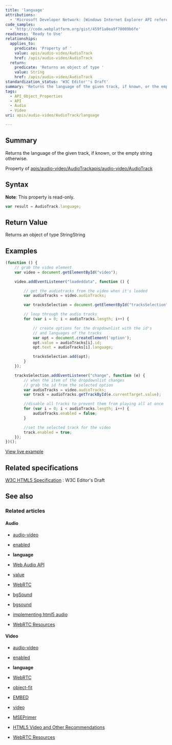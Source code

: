```yaml
---
title: 'language'
attributions:
  - 'Microsoft Developer Network: [Windows Internet Explorer API reference Article](http://msdn.microsoft.com/en-us/library/ie/hh828809%28v=vs.85%29.aspx)'
code_samples:
  - 'http://code.webplatform.org/gist/459f1a0ea9f70009b6fe'
readiness: 'Ready to Use'
relationships:
  applies_to:
    predicate: 'Property of '
    value: apis/audio-video/AudioTrack
    href: /apis/audio-video/AudioTrack
  return:
    predicate: 'Returns an object of type '
    value: String
    href: /apis/audio-video/AudioTrack
standardization_status: 'W3C Editor''s Draft'
summary: 'Returns the language of the given track, if known, or the empty string otherwise.'
tags:
  - API_Object_Properties
  - API
  - Audio
  - Video
uri: apis/audio-video/AudioTrack/language

---
```

## Summary

Returns the language of the given track, if known, or the empty string otherwise.

Property of [apis/audio-video/AudioTrack](/apis/audio-video/AudioTrack)[apis/audio-video/AudioTrack](/apis/audio-video/AudioTrack)

## Syntax

**Note**: This property is read-only.

``` js
var result = AudioTrack.language;
```

## Return Value

Returns an object of type StringString

## Examples

``` js
(function () {
    // grab the video element
    var video = document.getElementById("video");

    video.addEventListener("loadeddata", function () {

        // get the audiotracks from the video when it's loaded
        var audioTracks = video.audioTracks;

        var tracksSelection = document.getElementById("tracksSelection");

        // loop through the audio tracks
        for (var i = 0; i < audioTracks.length; i++) {

            // create options for the dropdownlist with the id's
            // and languages of the tracks
            var opt = document.createElement('option');
            opt.value = audioTracks[i].id;
            opt.text = audioTracks[i].language;

            tracksSelection.add(opt);
        }
    });

    tracksSelection.addEventListener("change", function (e) {
        // when the item of the dropdownlist changes
        // grab the id from the selected option
        var audioTracks = video.audioTracks;
        var track = audioTracks.getTrackById(e.currentTarget.value);

        //disable all tracks to prevent them from playing all at once
        for (var i = 0; i < audioTracks.length; i++) {
            audioTracks.enabled = false;
        }

        //set the selected track for the video
        track.enabled = true;
    });
})();
```

[View live example](http://code.webplatform.org/gist/459f1a0ea9f70009b6fe)

## Related specifications

[W3C HTML5 Specification](http://dev.w3.org/html5/spec/single-page.html)
:   W3C Editor's Draft

## See also

### Related articles

#### Audio

-   [audio-video](/apis/audio-video)

-   [enabled](/apis/audio-video/AudioTrack/enabled)

-   **language**

-   [Web Audio API](/apis/webaudio)

-   [value](/apis/webaudio/AudioParam/value)

-   [WebRTC](/concepts/Internet_and_Web/webrtc)

-   [bgSound](/html/elements/bgSound)

-   [bgsound](/html/elements/bgSound/ja)

-   [implementing html5 audio](/tutorials/implementing_html5_audio)

-   [WebRTC Resources](/tutorials/webrtc_resources)

#### Video

-   [audio-video](/apis/audio-video)

-   [enabled](/apis/audio-video/AudioTrack/enabled)

-   **language**

-   [WebRTC](/concepts/Internet_and_Web/webrtc)

-   [object-fit](/css/properties/object-fit)

-   [EMBED](/html/elements/embed)

-   [video](/html/elements/video)

-   [MSEPrimer](/tutorials/MSEPrimer)

-   [HTML5 Video and Other Recommendations](/tutorials/video_others)

-   [WebRTC Resources](/tutorials/webrtc_resources)
